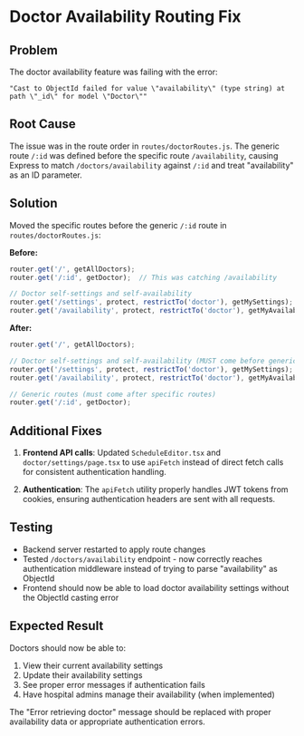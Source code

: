 # Doctor Availability Routing Fix

## Problem
The doctor availability feature was failing with the error:
```
"Cast to ObjectId failed for value \"availability\" (type string) at path \"_id\" for model \"Doctor\""
```

## Root Cause
The issue was in the route order in `routes/doctorRoutes.js`. The generic route `/:id` was defined before the specific route `/availability`, causing Express to match `/doctors/availability` against `/:id` and treat "availability" as an ID parameter.

## Solution
Moved the specific routes before the generic `/:id` route in `routes/doctorRoutes.js`:

**Before:**
```javascript
router.get('/', getAllDoctors);
router.get('/:id', getDoctor);  // This was catching /availability

// Doctor self-settings and self-availability
router.get('/settings', protect, restrictTo('doctor'), getMySettings);
router.get('/availability', protect, restrictTo('doctor'), getMyAvailability);
```

**After:**
```javascript
router.get('/', getAllDoctors);

// Doctor self-settings and self-availability (MUST come before generic /:id route)
router.get('/settings', protect, restrictTo('doctor'), getMySettings);
router.get('/availability', protect, restrictTo('doctor'), getMyAvailability);

// Generic routes (must come after specific routes)
router.get('/:id', getDoctor);
```

## Additional Fixes
1. **Frontend API calls**: Updated `ScheduleEditor.tsx` and `doctor/settings/page.tsx` to use `apiFetch` instead of direct fetch calls for consistent authentication handling.

2. **Authentication**: The `apiFetch` utility properly handles JWT tokens from cookies, ensuring authentication headers are sent with all requests.

## Testing
- Backend server restarted to apply route changes
- Tested `/doctors/availability` endpoint - now correctly reaches authentication middleware instead of trying to parse "availability" as ObjectId
- Frontend should now be able to load doctor availability settings without the ObjectId casting error

## Expected Result
Doctors should now be able to:
1. View their current availability settings
2. Update their availability settings
3. See proper error messages if authentication fails
4. Have hospital admins manage their availability (when implemented)

The "Error retrieving doctor" message should be replaced with proper availability data or appropriate authentication errors.
